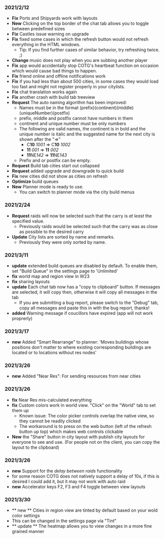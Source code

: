 ﻿### 2021/2/12
 - **Fix** Ports and Shipyards work with layouts
 - **New** Clicking on the top border of the chat tab allows you to toggle between predefined sizes
 - **Fix** Castles issue warning on upgrade
 - **Fix** fixed some cases in which the refresh button would not refresh everything in the HTML windows.
 	- Tip:  If you find further cases of similar behavior, try refreshing twice. ;)
 - **Change** music does not play when you are subbing another player
 - **Fix** app would accidentally stop COTG's heartbeat function on occasion which would cause bad things to happen.
 - **Fix** friend online and offline notifications work
 - **Fix** if you had less than about 500 cities, in some cases they would load too fast and might not register properly in your citylists.
 - **Fix** chat translation works again
 - **Fix** another crash with build tab treeview
 - **Request** The auto naming algorithm has been improved:  
	- Names must be in the format (prefix)(continent)(middle)(uniqueNumber)(postfix)
	- prefix, middle and postfix cannot have numbers in them
	- continent and unique number must be only numbers
	- The following are valid names, the continent is in bold and the unique number is italic and the suggested name for the next city is shown after the "=>"
		- C**10** *1001* => C**10** *1002*
		- **11** *001* => **11** *002*
		- **11**NE*142* => **11**NE*143*
	- Prefix and or postfix can be empty.
 - **Request** Build tab cities start out collapsed
 - **Request** added upgrade and downgrade to quick build
 - **Fix** new cities did not show as cities on refresh
 - **Optimize** build queues
 - **New** Planner mode is ready to use.
   - You can switch to planner mode via the city build menus
### 2021/2/24
 - **Request** raids will now be selected such that the carry is *at least* the specified value.   
   - Previously raids would be selected such that the carry was as close as possible to the desired carry
 - **Update** City lists are sorted by name and remarks.
   - Previously they were only sorted by name.
### 2021/3/11
 - **update** extended build queues are disabled by default.  To enable them, set "Build Queue" in the settings page to 'Unlimited'
 - **fix** world map and region view in W23
 - **fix** sharing layouts
 - **update** Each chat tab now has a "copy to clipboard" button.  If messages are selected, it will copy then, otherwise it will copy all messages in the tab
   - If you are submitting a bug report, please switch to the "Debug" tab, copy all messages and paste this in with the bug report, thanks!
 - **added** Warning message if coucillors have expired (app will not work proprerly)
### 2021/3/17
 - **new** Added "Smart Rearrange" to planner: 'Moves buildings whose positions don't matter to where existing corresponding buildings are located or to locations without res nodes'
### 2021/3/26
 - **new** Added "Near Res": For sending resources from near cities
### 2021/3/26
 - **fix** Near Res mis-calculated everything
 - **fix** Custom colors work in world view.  "Click" on the "World" tab to set them up
   - Known issue:  The color picker controls overlap the native view, so they cannot be readily clicked
   - The workaround is to press on the web button (left of the refresh button up top) which makes web controls clickable
 - **New** the "Share" button in city layout with publish city layouts for everyone to see and use.  (For people not on the client, you can copy the layout to the clipboard)
### 2021/3/26
 - **new** Support for the _delay between raids_ functionality
  - for some reason COTG does not natively support a delay of 10s, if this is desired I could add it, but it may not work with auto raid
 - **new** Accelerator keys F2, F3 and F4 toggle between view layouts
### 2021/3/30
 - ** new ** Cities in region view are tinted by default based on your wold color settings
  - This can be changed in the settings page via "Tint"
 - ** update ** The heatmap allows you to view changes in a more fine grained manner

